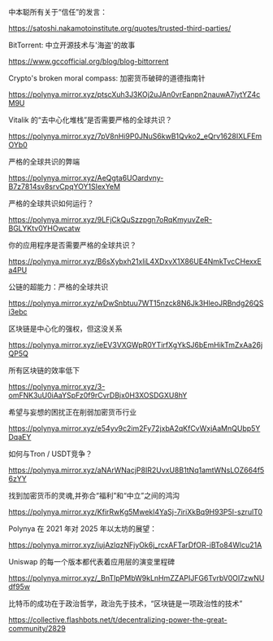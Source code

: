 中本聪所有关于“信任”的发言：

https://satoshi.nakamotoinstitute.org/quotes/trusted-third-parties/

BitTorrent: 中立开源技术与'海盗'的故事

https://www.gccofficial.org/blog/blog-bittorrent

Crypto's broken moral compass: 加密货币破碎的道德指南针

https://polynya.mirror.xyz/ptscXuh3J3KOj2uJAn0vrEanpn2nauwA7iytYZ4cM9U

Vitalik 的“去中心化堆栈”是否需要严格的全球共识？

https://polynya.mirror.xyz/7pV8nHi9P0JNuS6kwB1Qvko2_eQrv1628IXLFEmOYb0

严格的全球共识的弊端

https://polynya.mirror.xyz/AeQgta6UOardvny-B7z7814sv8srvCpqYOY1SIexYeM

严格的全球共识如何运行？

https://polynya.mirror.xyz/9LFjCkQuSzzpgn7oRqKmyuvZeR-BGLYKtv0YHOwcatw

你的应用程序是否需要严格的全球共识？

https://polynya.mirror.xyz/B6sXybxh21xliL4XDxvX1X86UE4NmkTvcCHexxEa4PU

公链的超能力：严格的全球共识

https://polynya.mirror.xyz/wDwSnbtuu7WT15nzck8N6Jk3HleoJRBndg26QSi3ebc

区块链是中心化的强权，但这没关系

https://polynya.mirror.xyz/ieEV3VXGWpR0YTirfXgYkSJ6bEmHikTmZxAa26jQP5Q

所有区块链的效率低下

https://polynya.mirror.xyz/3-omFNK3uU0iAaYSpFz0f9rCvrDBjx0H3XOSDGXU8hY

希望与妄想的困扰正在削弱加密货币行业

https://polynya.mirror.xyz/e54yv9c2im2Fy72jxbA2qKfCvWxjAaMnQUbp5YDqaEY

如何与Tron / USDT竞争？

https://polynya.mirror.xyz/aNArWNacjP8IR2UvxU8B1tNq1amtWNsLOZ664f56zYY

找到加密货币的灵魂,并弥合“福利”和“中立”之间的鸿沟

https://polynya.mirror.xyz/KfirRwKg5Mwekl4YaSj-7iriXkBq9H93P5I-szrulT0

Polynya 在 2021 年对 2025 年以太坊的展望：

https://polynya.mirror.xyz/iujAzlqzNFjyOk6j_rcxAFTarDfOR-iBTo84Wlcu21A

Uniswap 的每一个版本都代表着应用层的演变里程碑

https://polynya.mirror.xyz/_BnTIpPMbW9kLnHmZZAPIJFG6TvrbV0OI7zwNUdf95w

比特币的成功在于政治哲学，政治先于技术，“区块链是一项政治性的技术”

https://collective.flashbots.net/t/decentralizing-power-the-great-community/2829

